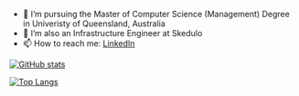 
- 🔭 I’m pursuing the Master of Computer Science (Management) Degree in Univeristy of Queensland, Australia
- 🌱 I’m also an Infrastructure Engineer at Skedulo
- 📫 How to reach me: [LinkedIn](https://www.linkedin.com/in/tienngthth/)

[![GitHub stats](https://github-readme-stats.vercel.app/api?username=tienngthth&include_all_commits=true&show_icons=true&custom_title=GitHub+Stats&bg_color=30,0b525b,144552,1b3a4b,212f45&title_color=fff&text_color=fff&icon_color=fff)](https://github.com/tienngthth)

[![Top Langs](https://github-readme-stats.vercel.app/api/top-langs/?username=tienngthth&layout=compact&show_icons=true&bg_color=30,0b525b,144552,1b3a4b,212f45&title_color=fff&text_color=fff&icon_color=fff)](https://github.com/tienngthth)
